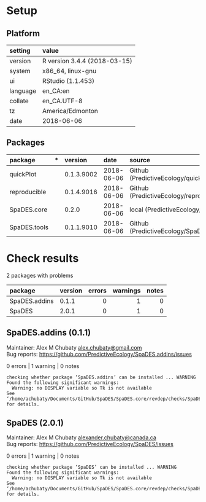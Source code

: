 # Setup

## Platform

|setting  |value                        |
|:--------|:----------------------------|
|version  |R version 3.4.4 (2018-03-15) |
|system   |x86_64, linux-gnu            |
|ui       |RStudio (1.1.453)            |
|language |en_CA:en                     |
|collate  |en_CA.UTF-8                  |
|tz       |America/Edmonton             |
|date     |2018-06-06                   |

## Packages

|package      |*  |version    |date       |source                                          |
|:------------|:--|:----------|:----------|:-----------------------------------------------|
|quickPlot    |   |0.1.3.9002 |2018-06-06 |Github (PredictiveEcology/quickPlot@d26bb6e)    |
|reproducible |   |0.1.4.9016 |2018-06-06 |Github (PredictiveEcology/reproducible@15234f4) |
|SpaDES.core  |   |0.2.0      |2018-06-06 |local (PredictiveEcology/SpaDES.core@NA)        |
|SpaDES.tools |   |0.1.1.9010 |2018-06-06 |Github (PredictiveEcology/SpaDES.tools@dee5890) |

# Check results

2 packages with problems

|package       |version | errors| warnings| notes|
|:-------------|:-------|------:|--------:|-----:|
|SpaDES.addins |0.1.1   |      0|        1|     0|
|SpaDES        |2.0.1   |      0|        1|     0|

## SpaDES.addins (0.1.1)
Maintainer: Alex M Chubaty <alex.chubaty@gmail.com>  
Bug reports: https://github.com/PredictiveEcology/SpaDES.addins/issues

0 errors | 1 warning  | 0 notes

```
checking whether package ‘SpaDES.addins’ can be installed ... WARNING
Found the following significant warnings:
  Warning: no DISPLAY variable so Tk is not available
See ‘/home/achubaty/Documents/GitHub/SpaDES/SpaDES.core/revdep/checks/SpaDES.addins.Rcheck/00install.out’ for details.
```

## SpaDES (2.0.1)
Maintainer: Alex M Chubaty <alexander.chubaty@canada.ca>  
Bug reports: https://github.com/PredictiveEcology/SpaDES/issues

0 errors | 1 warning  | 0 notes

```
checking whether package ‘SpaDES’ can be installed ... WARNING
Found the following significant warnings:
  Warning: no DISPLAY variable so Tk is not available
See ‘/home/achubaty/Documents/GitHub/SpaDES/SpaDES.core/revdep/checks/SpaDES.Rcheck/00install.out’ for details.
```

